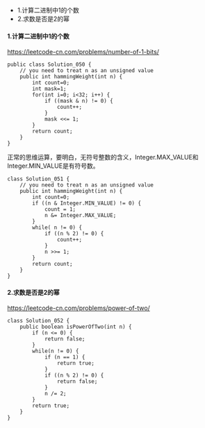 <!-- MarkdownTOC -->

- 1.计算二进制中1的个数
- 2.求数是否是2的幂

<!-- /MarkdownTOC -->


#### 1.计算二进制中1的个数
https://leetcode-cn.com/problems/number-of-1-bits/ <br>
```
public class Solution_050 {
    // you need to treat n as an unsigned value
    public int hammingWeight(int n) {
        int count=0;
        int mask=1;
        for(int i=0; i<32; i++) {
            if ((mask & n) != 0) {
                count++;
            }
            mask <<= 1;
        }
        return count;
    }
}
```
正常的思维运算，要明白，无符号整数的含义，Integer.MAX_VALUE和Integer.MIN_VALUE是有符号数。
```
class Solution_051 {
    // you need to treat n as an unsigned value
    public int hammingWeight(int n) {
        int count=0;
        if ((n & Integer.MIN_VALUE) != 0) {
            count = 1;
            n &= Integer.MAX_VALUE;
        }
        while( n != 0) {
            if ((n % 2) != 0) {
                count++;
            }
            n >>= 1;
        }
        return count;
    }
}
```

#### 2.求数是否是2的幂
https://leetcode-cn.com/problems/power-of-two/ <br>
```
class Solution_052 {
    public boolean isPowerOfTwo(int n) {
        if (n <= 0) {
            return false;
        }
        while(n != 0) {
            if (n == 1) {
                return true;
            }
            if ((n % 2) != 0) {
                return false;
            }
            n /= 2;
        }
        return true;
    }
}
```